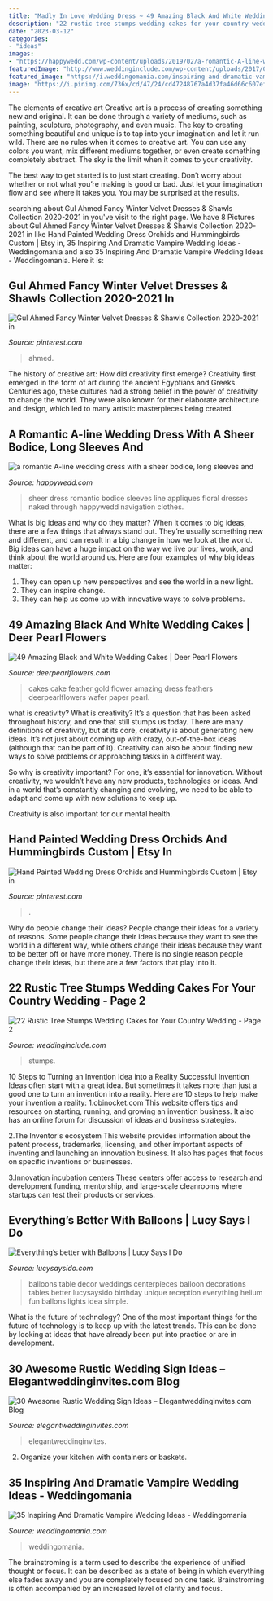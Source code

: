 ```yaml
---
title: "Madly In Love Wedding Dress ~ 49 Amazing Black And White Wedding Cakes"
description: "22 rustic tree stumps wedding cakes for your country wedding"
date: "2023-03-12"
categories:
- "ideas"
images:
- "https://happywedd.com/wp-content/uploads/2019/02/a-romantic-A-line-wedding-dress-with-a-sheer-bodice-long-sleeves-and-floral-appliques-480x643.jpg"
featuredImage: "http://www.weddinginclude.com/wp-content/uploads/2017/06/Pinecones-and-Cranberries-Wedding-Cake-for-A-Christmas-Themed-Wedding.jpg"
featured_image: "https://i.weddingomania.com/inspiring-and-dramatic-vampire-wedding-ideas-32-500x750.jpg"
image: "https://i.pinimg.com/736x/cd/47/24/cd47248767a4d37fa46d66c607efb51c.jpg"
---
```



The elements of creative art
Creative art is a process of creating something new and original. It can be done through a variety of mediums, such as painting, sculpture, photography, and even music. The key to creating something beautiful and unique is to tap into your imagination and let it run wild.
There are no rules when it comes to creative art. You can use any colors you want, mix different mediums together, or even create something completely abstract. The sky is the limit when it comes to your creativity.

The best way to get started is to just start creating. Don’t worry about whether or not what you’re making is good or bad. Just let your imagination flow and see where it takes you. You may be surprised at the results.

	

		
searching about Gul Ahmed Fancy Winter Velvet Dresses &amp; Shawls Collection 2020-2021 in you've visit to the right page. We have 8 Pictures about Gul Ahmed Fancy Winter Velvet Dresses &amp; Shawls Collection 2020-2021 in like Hand Painted Wedding Dress Orchids and Hummingbirds Custom | Etsy in, 35 Inspiring And Dramatic Vampire Wedding Ideas - Weddingomania and also 35 Inspiring And Dramatic Vampire Wedding Ideas - Weddingomania. Here it is:
		
    
## Gul Ahmed Fancy Winter Velvet Dresses &amp; Shawls Collection 2020-2021 In

<img loading=lazy src="https://i.pinimg.com/736x/ee/ca/0d/eeca0d50f41a8d22fdff767e06f61b83.jpg" onerror="this.onerror=null;this.src='https://tse1.mm.bing.net/th?id=OIP.zXa1f7GMvW4yF6ODBk5qJgHaLH&amp;pid=15.1';" alt="Gul Ahmed Fancy Winter Velvet Dresses &amp; Shawls Collection 2020-2021 in">

_Source: pinterest.com_

>ahmed. 

	

The history of creative art: How did creativity first emerge?
Creativity first emerged in the form of art during the ancient Egyptians and Greeks. Centuries ago, these cultures had a strong belief in the power of creativity to change the world. They were also known for their elaborate architecture and design, which led to many artistic masterpieces being created.

    
## A Romantic A-line Wedding Dress With A Sheer Bodice, Long Sleeves And

<img loading=lazy src="https://happywedd.com/wp-content/uploads/2019/02/a-romantic-A-line-wedding-dress-with-a-sheer-bodice-long-sleeves-and-floral-appliques-480x643.jpg" onerror="this.onerror=null;this.src='https://tse4.mm.bing.net/th?id=OIP.IrTUgIevwFT4H_Ln1922bAHaJ6&amp;pid=15.1';" alt="a romantic A-line wedding dress with a sheer bodice, long sleeves and">

_Source: happywedd.com_

>sheer dress romantic bodice sleeves line appliques floral dresses naked through happywedd navigation clothes. 

	

What is big ideas and why do they matter?
When it comes to big ideas, there are a few things that always stand out. They’re usually something new and different, and can result in a big change in how we look at the world. Big ideas can have a huge impact on the way we live our lives, work, and think about the world around us. Here are four examples of why big ideas matter: 
1. They can open up new perspectives and see the world in a new light.
2. They can inspire change.
3. They can help us come up with innovative ways to solve problems.

    
## 49 Amazing Black And White Wedding Cakes | Deer Pearl Flowers

<img loading=lazy src="http://www.deerpearlflowers.com/wp-content/uploads/2015/05/cute-white-and-black-feather-wedding-dress-with-gold-flower.jpg" onerror="this.onerror=null;this.src='https://tse2.mm.bing.net/th?id=OIP.82pT-otQuCpn_rB8iyAzYAHaLH&amp;pid=15.1';" alt="49 Amazing Black and White Wedding Cakes | Deer Pearl Flowers">

_Source: deerpearlflowers.com_

>cakes cake feather gold flower amazing dress feathers deerpearlflowers wafer paper pearl. 

	

what is creativity?
What is creativity? It’s a question that has been asked throughout history, and one that still stumps us today. There are many definitions of creativity, but at its core, creativity is about generating new ideas.
It’s not just about coming up with crazy, out-of-the-box ideas (although that can be part of it). Creativity can also be about finding new ways to solve problems or approaching tasks in a different way.

So why is creativity important? For one, it’s essential for innovation. Without creativity, we wouldn’t have any new products, technologies or ideas. And in a world that’s constantly changing and evolving, we need to be able to adapt and come up with new solutions to keep up.

Creativity is also important for our mental health.

    
## Hand Painted Wedding Dress Orchids And Hummingbirds Custom | Etsy In

<img loading=lazy src="https://i.pinimg.com/736x/cd/47/24/cd47248767a4d37fa46d66c607efb51c.jpg" onerror="this.onerror=null;this.src='https://tse2.mm.bing.net/th?id=OIP.VU8ZHbi4Z8_YifYgHMI4vAHaLH&amp;pid=15.1';" alt="Hand Painted Wedding Dress Orchids and Hummingbirds Custom | Etsy in">

_Source: pinterest.com_

>. 

	

Why do people change their ideas?
People change their ideas for a variety of reasons. Some people change their ideas because they want to see the world in a different way, while others change their ideas because they want to be better off or have more money. There is no single reason people change their ideas, but there are a few factors that play into it.

    
## 22 Rustic Tree Stumps Wedding Cakes For Your Country Wedding - Page 2

<img loading=lazy src="http://www.weddinginclude.com/wp-content/uploads/2017/06/Pinecones-and-Cranberries-Wedding-Cake-for-A-Christmas-Themed-Wedding.jpg" onerror="this.onerror=null;this.src='https://tse1.mm.bing.net/th?id=OIP.r0R5P1TkWXvEdOgVdPhf5QHaLH&amp;pid=15.1';" alt="22 Rustic Tree Stumps Wedding Cakes for Your Country Wedding - Page 2">

_Source: weddinginclude.com_

>stumps. 

	

10 Steps to Turning an Invention Idea into a Reality
Successful Invention Ideas often start with a great idea. But sometimes it takes more than just a good one to turn an invention into a reality. Here are 10 steps to help make your invention a reality:
1.obinocket.com This website offers tips and resources on starting, running, and growing an invention business. It also has an online forum for discussion of ideas and business strategies.

2.The Inventor's ecosystem This website provides information about the patent process, trademarks, licensing, and other important aspects of inventing and launching an innovation business. It also has pages that focus on specific inventions or businesses.

3.Innovation incubation centers These centers offer access to research and development funding, mentorship, and large-scale cleanrooms where startups can test their products or services.

    
## Everything’s Better With Balloons | Lucy Says I Do

<img loading=lazy src="http://lucysaysido.com/wp-content/uploads/2014/11/weddings-with-balloons-ideas-table-decor-balloons-lucysaysido.jpg" onerror="this.onerror=null;this.src='https://tse4.mm.bing.net/th?id=OIP.8AK3p7c8q2KX-DyhpFvnDgHaLH&amp;pid=15.1';" alt="Everything’s better with Balloons | Lucy Says I Do">

_Source: lucysaysido.com_

>balloons table decor weddings centerpieces balloon decorations tables better lucysaysido birthday unique reception everything helium fun ballons lights idea simple. 

	

What is the future of technology?
One of the most important things for the future of technology is to keep up with the latest trends. This can be done by looking at ideas that have already been put into practice or are in development.

    
## 30 Awesome Rustic Wedding Sign Ideas – Elegantweddinginvites.com Blog

<img loading=lazy src="https://www.elegantweddinginvites.com/wedding-blog/wp-content/uploads/2015/12/country-wedding-welcome-sign-boards.jpg" onerror="this.onerror=null;this.src='https://tse3.mm.bing.net/th?id=OIP.77muRV0w7ga4nxFQoJR2iwHaLH&amp;pid=15.1';" alt="30 Awesome Rustic Wedding Sign Ideas – Elegantweddinginvites.com Blog">

_Source: elegantweddinginvites.com_

>elegantweddinginvites. 

	

2. Organize your kitchen with containers or baskets.

    
## 35 Inspiring And Dramatic Vampire Wedding Ideas - Weddingomania

<img loading=lazy src="https://i.weddingomania.com/inspiring-and-dramatic-vampire-wedding-ideas-32-500x750.jpg" onerror="this.onerror=null;this.src='https://tse3.mm.bing.net/th?id=OIP.nUzuNfhe6pXR-4pO4AOhtgHaLH&amp;pid=15.1';" alt="35 Inspiring And Dramatic Vampire Wedding Ideas - Weddingomania">

_Source: weddingomania.com_

>weddingomania. 

	

The brainstroming is a term used to describe the experience of unified thought or focus. It can be described as a state of being in which everything else fades away and you are completely focused on one task. Brainstroming is often accompanied by an increased level of clarity and focus.

